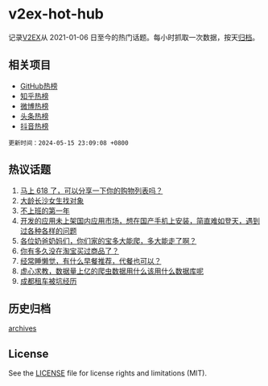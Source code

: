 # v2ex-hot-hub

 记录[V2EX](https://www.v2ex.com/)从 2021-01-06 日至今的热门话题。每小时抓取一次数据，按天[归档](archives)。
 
 ## 相关项目

- [GitHub热榜](https://github.com/lonnyzhang423/github-hot-hub)
- [知乎热榜](https://github.com/lonnyzhang423/zhihu-hot-hub)
- [微博热榜](https://github.com/lonnyzhang423/weibo-hot-hub)
- [头条热榜](https://github.com/lonnyzhang423/toutiao-hot-hub)
- [抖音热榜](https://github.com/lonnyzhang423/douyin-hot-hub)


 `更新时间：2024-05-15 23:09:08 +0800`

## 热议话题

1. [马上 618 了，可以分享一下你的购物列表吗？](https://www.v2ex.com/t/1040811)
1. [大龄长沙女生找对象](https://www.v2ex.com/t/1040998)
1. [不上班的第一年](https://www.v2ex.com/t/1040807)
1. [开发的应用未上架国内应用市场，想在国产手机上安装，简直难如登天，遇到过各种各样的问题](https://www.v2ex.com/t/1040826)
1. [各位奶爸奶妈们，你们家的宝多大能爬，多大能走了啊？](https://www.v2ex.com/t/1040833)
1. [你有多久没在淘宝买过商品了？](https://www.v2ex.com/t/1040955)
1. [经常睡懒觉，有什么早餐推荐，代餐也可以？](https://www.v2ex.com/t/1040838)
1. [虚心求教，数据量上亿的爬虫数据用什么该用什么数据库呢](https://www.v2ex.com/t/1040896)
1. [成都租车被坑经历](https://www.v2ex.com/t/1040882)

## 历史归档

[archives](archives)

## License

See the [LICENSE](LICENSE) file for license rights and limitations (MIT).
